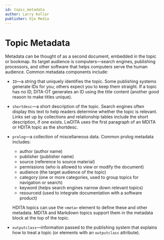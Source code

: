 ```yaml
---
id: topic_metadata
author: Larry Kollar
publisher: Oje Media
---
```


# Topic Metadata

Metadata can be thought of as a second document,
embedded in the topic or bookmap.
Its target audience is computers—search engines,
publishing processors, and other software that helps computers
serve the human audience.
Common metadata components include:

* `ID`—a string that uniquely identifies the topic.
  Some publishing systems generate IDs for you;
  others expect you to keep them straight.
  If a topic has no ID, DITA-OT generates an ID using the title content
  (another good reason to make titles unique).

* `shortdesc`—a short description of the topic.
  Search engines often display this text
  to help readers determine whether the topic is relevant.
  Links set up by collections and relationship tables
  include the short description, if one exists.
  LwDITA uses the first paragraph of an MDITA or HDITA topic
  as the shortdesc.

* `prolog`—a collection of miscellaneous data.
  Common prolog metadata includes:
  * author (author name)
  * publisher (publisher name)
  * source (reference to source material)
  * permissions (who is allowed to view or modify the document)
  * audience (the target audience of the topic)
  * category (one or more categories, used to group topics for navigation or search)
  * keyword (helps search engines narrow down relevant topics)
  * resourceid (used to integrate documentation with a software product)

  HDITA topics can use the `<meta>` element to define these and other metadata.
  MDITA and Markdown topics support them in the metadata block at the top of the topic.

* `outputclass`—information passed to the publishing system
  that explains how to treat a topic (or elements with an `outputclass` attribute).
